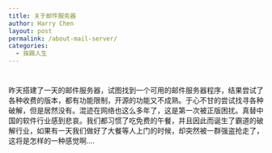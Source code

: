 ```yaml
---
title: 关于邮件服务器
author: Harry Chen
layout: post
permalink: /about-mail-server/
categories:
  - 挨踢人生
---
```

# 

昨天搭建了一天的邮件服务器，试图找到一个可用的邮件服务器程序，结果尝试了各种收费的版本，都有功能限制，开源的功能又不成熟。于心不甘的尝试找寻各种破解，但是居然没有。混迹在网络也这么多年了，这是第一次被正版困扰。真替中国的软件行业感到悲哀。我们都习惯了吃免费的午餐，并且因此而诞生了霸道的破解行业，如果有一天我们做好了大餐等人上门的时候，却突然被一群强盗抢走了，这将是怎样的一种感觉啊….